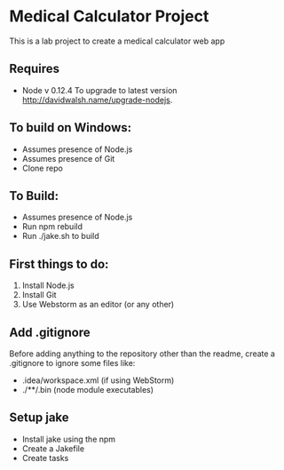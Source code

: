 # Medical Calculator Project 

This is a lab project to create a medical calculator web app

## Requires
* Node v 0.12.4
To upgrade to latest version http://davidwalsh.name/upgrade-nodejs.

## To build on Windows:
* Assumes presence of Node.js
* Assumes presence of Git
* Clone repo

## To Build:
* Assumes presence of Node.js
* Run npm rebuild
* Run ./jake.sh to build

## First things to do:
1. Install Node.js
2. Install Git
3. Use Webstorm as an editor (or any other)

## Add .gitignore
Before adding anything to the repository other than the readme, create a .gitignore to ignore some files like:
* .idea/workspace.xml (if using WebStorm)
* ./**/.bin (node module executables)

## Setup jake
* Install jake using the npm
* Create a Jakefile
* Create tasks